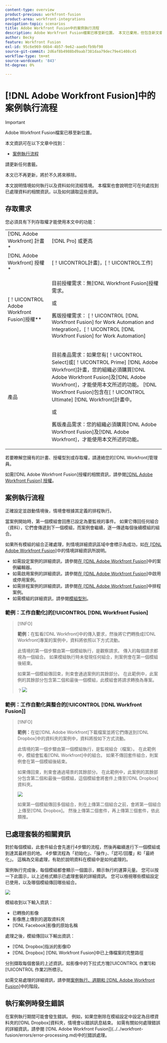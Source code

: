```yaml
---
content-type: overview
product-previous: workfront-fusion
product-area: workfront-integrations
navigation-topic: scenarios
title: Adobe Workfront Fusion中的案例執行流程
description: Adobe Workfront Fusion檔案已移至新位置。 本文已棄用，但包含新文章的連結，內容涵蓋此功能。
author: Becky
feature: Workfront Fusion
exl-id: 95c6e969-66b4-4b57-9e62-aae0cfb9bf98
source-git-commit: 2d6af8b4988bd9aab7381daa79dec79e41408c45
workflow-type: tm+mt
source-wordcount: '843'
ht-degree: 0%

---
```


# [!DNL Adobe Workfront Fusion]中的案例執行流程

>[!IMPORTANT]
>
>Adobe Workfront Fusion檔案已移至新位置。
>
>本文資訊可在以下文章中找到：
>
>* [案例執行流程](https://experienceleague.adobe.com/docs/workfront-fusion/using/references/scenarios/scenario-execution-flow.html)
>
>請更新任何書籤。
>
>本文已不再更新，將於不久將來移除。

本文說明情境如何執行以及資料如何流經情境。 本檔案也會說明您可在何處找到已處理資料的相關資訊，以及如何讀取這些資訊。

## 存取需求

您必須具有下列存取權才能使用本文中的功能：

<table style="table-layout:auto"> 
 <col> 
 <col> 
 <tbody> 
  <tr> 
    <td role="rowheader">[!DNL Adobe Workfront] 計畫*</td> 
   <td> <p>[!DNL Pro] 或更高</p> </td> 
  </tr> 
  <tr data-mc-conditions=""> 
   <td role="rowheader">[!DNL Adobe Workfront] 授權*</td> 
   <td> <p>[！UICONTROL計畫]，[！UICONTROL工作]</p> </td> 
  </tr> 
  <tr> 
   <td role="rowheader">[！UICONTROL Adobe Workfront Fusion]授權**</td> 
   <td>
   <p>目前授權需求：無[!DNL Workfront Fusion]授權需求。</p>
   <p>或</p>
   <p>舊版授權需求： [！UICONTROL [!DNL Workfront Fusion] for Work Automation and Integration]，[！UICONTROL [!DNL Workfront Fusion] for Work Automation]</p>
   </td> 
  </tr> 
  <tr> 
   <td role="rowheader">產品</td> 
   <td>
   <p>目前產品需求：如果您有[！UICONTROL Select]或[！UICONTROL Prime] [!DNL Adobe Workfront]計畫，您的組織必須購買[!DNL Adobe Workfront Fusion]及[!DNL Adobe Workfront]，才能使用本文所述的功能。 [!DNL Workfront Fusion]包含在[！UICONTROL Ultimate] [!DNL Workfront]計畫中。</p>
   <p>或</p>
   <p>舊版產品需求：您的組織必須購買[!DNL Adobe Workfront Fusion]及[!DNL Adobe Workfront]，才能使用本文所述的功能。</p>
   </td> 
  </tr> 
 </tbody> 
</table>

若要瞭解您擁有的計畫、授權型別或存取權，請連絡您的[!DNL Workfront]管理員。

如需[!DNL Adobe Workfront Fusion]授權的相關資訊，請參閱[[!DNL Adobe Workfront Fusion] 授權](../../workfront-fusion/get-started/license-automation-vs-integration.md)。

## 案例執行流程

正確設定並啟動情境後，情境會根據其定義的排程執行。

當案例開始時，第一個模組會回應已設定為要監視的事件。 如果它傳回任何組合（資料），它們會傳遞到下一個模組，而案例會繼續，逐一傳遞每個後續模組的組合。

如果所有模組的組合正確處理，則情境詳細資訊區域中會標示為成功，如[在 [!DNL Adobe Workfront Fusion]](../../workfront-fusion/scenarios/scenario-detail.md)中的情境詳細資訊所說明。

* 如需設定案例的詳細資訊，請參閱[在 [!DNL Adobe Workfront Fusion]](../../workfront-fusion/scenarios/scenario-editor.md)中的案例編輯器。
* 如需啟用案例的詳細資訊，請參閱[在 [!DNL Adobe Workfront Fusion]](../../workfront-fusion/scenarios/activate-or-inactivate-scenario.md)中啟用或停用案例。
* 如需排程案例的詳細資訊，請參閱[在 [!DNL Adobe Workfront Fusion]](../../workfront-fusion/scenarios/schedule-a-scenario.md)中排程案例。
* 如需模組的詳細資訊，請參閱[模組型別](../../workfront-fusion/modules/module-types.md)。

### 範例：工作自動化]的[!UICONTROL [!DNL Workfront Fusion]

>[!INFO]
>
>**範例：**&#x200B;在監看[!DNL Workfront]中的傳入要求，然後將它們轉換成[!DNL Workfront]專案的案例中，資料將依照以下方式流動。
>
>此情境的第一個步驟由第一個模組執行，是觀察請求。 傳入的每個請求都視為一個組合。 如果模組執行時未發現任何組合，則案例會在第一個模組後結束。
>
>如果第一個模組傳回束，則束會通過案例的其餘部分。 在此範例中，此案例的其餘部分包含第二個和最後一個模組，此模組會將請求轉換為專案。
>
>？![](assets/example-execution-flow-wf-only-350x157.png)

### 範例：工作自動化與整合的[!UICONTROL [!DNL Workfront Fusion]]

>[!INFO]
>
>**範例：**&#x200B;在從[!DNL Adobe Workfront]下載檔案並將它們傳送到[!DNL Dropbox]中的資料夾的案例中，資料將按如下方式流動。
>
>此情境的第一個步驟由第一個模組執行，是監視組合（檔案）。 在此範例中，模組會監看[!DNL Workfront]中的組合。 如果不傳回套件組合，則案例會在第一個模組後結束。
>
>如果傳回束，則束會通過場景的其餘部分。 在此範例中，此案例的其餘部分包含第二個和最後一個模組，這個模組會將套件上傳至[!DNL Dropbox]資料夾。
>
>![](assets/example-wf-dropbox-scen-execution-flow-350x202.png)
>
>如果第一個模組傳回多個組合，則在上傳第二個組合之前，會將第一個組合上傳至[!DNL Dropbox]。 然後上傳第二個套件，再上傳第三個套件，依此類推。

## 已處理套裝的相關資訊

對於每個模組，此套件組合會先進行4步驟的流程，然後再繼續進行下一個模組或到達其最終目的地。 4步驟流程為「初始化」、「操作」、「認可/回覆」和「最終化」。 這稱為交易處理，有助於說明資料在模組中是如何處理的。

案例執行完成後，每個模組都會顯示一個圖示，顯示執行的運算元量。 您可以按一下此圖示，以上述格式顯示已處理套裝的詳細資訊。 您可以檢視哪些模組設定已使用，以及哪個模組傳回哪些組合。

![](assets/info-processed-bundles-350x396.png)

模組收到以下輸入資訊：

* 已轉換的影像
* 影像應上傳到的選取資料夾
* [!DNL Facebook]影像的原始名稱

處理之後，模組傳回以下輸出資訊：

* [!DNL Dropbox]指派的影像ID
* [!DNL Dropbox] [!DNL Workfront Fusion]中已上傳檔案的完整路徑

分別擷取每個套裝的上述資訊，如影像中的下拉式方塊[!UICONTROL 作業1]和[!UICONTROL 作業2]所標示。

如需交易處理的詳細資訊，請參閱[案例執行、週期和 [!DNL Adobe Workfront Fusion]](../../workfront-fusion/scenarios/scenario-execution-cycles-phases.md)中的階段。

## 執行案例時發生錯誤

在案例執行期間可能會發生錯誤。 例如，如果您刪除在模組設定中設定為目標資料夾的[!DNL Dropbox]資料夾，情境會以錯誤訊息結束。 如需有關如何處理錯誤的詳細資訊，請參閱 [!DNL Adobe Workfront Fusion]](../../workfront-fusion/errors/error-processing.md)中的[錯誤處理。
